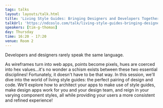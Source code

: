 ```yaml
---
tags: talks
layout: layouts/talk.html
title: 'Living Style Guides: Bringing Designers and Developers Together'
talkUrl: 'https://ndcoslo.com/talk/living-style-guides-bringing-designers-and-developers-together/'
speakers: [tim-g-thomas]
day: Thursday
time: 16:20 - 17:20
venue: Room 2
---
```

Developers and designers rarely speak the same language.

As wireframes turn into web apps, points become pixels, hues are coerced into hex values…it's no wonder a schism exists between these two essential disciplines! Fortunately, it doesn't have to be that way. In this session, we'll dive into the world of living style guides: the perfect pairing of design and code. We’ll explore how to architect your apps to make use of style guides, make design apps work for you and your design team, and reign in your varying component styles, all while providing your users a more consistent and refined experience!